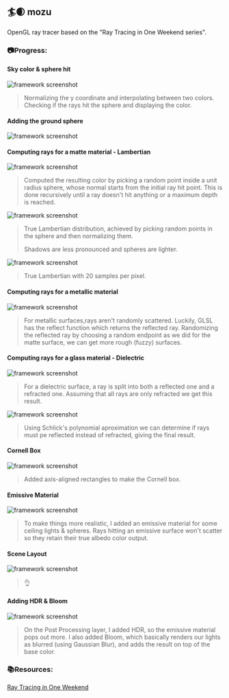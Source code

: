 
## 🏄🌒 mozu

OpenGL ray tracer based on the "Ray Tracing in One Weekend series".

### 📷Progress:

#### Sky color & sphere hit

![framework screenshot](mozu/screens/1.png "First trial")
> Normalizing the y coordinate and interpolating between two colors. Checking if the rays hit the sphere and displaying the color.

#### Adding the ground sphere

![framework screenshot](mozu/screens/2.png "Ground sphere & coloring both using the normals")

#### Computing rays for a matte material - Lambertian
![framework screenshot](mozu/screens/3-unit-sph.png "Lambertian scattering")
> Computed the resulting color by picking a random point inside a unit radius sphere, whose normal starts from the initial ray hit point. This is done recursively until a ray doesn't hit anything or a maximum depth is reached.

![framework screenshot](mozu/screens/3-unit-vec.png "Lambertian scattering w/ unit vector method")
> True Lambertian distribution, achieved by picking random points in the sphere and then normalizing them.
> 
> Shadows are less pronounced and spheres are lighter.

![framework screenshot](mozu/screens/3-20samples.png "Lambertian scattering w/ unit vector method and 20 samples")
> True Lambertian with 20 samples per pixel.
#### Computing rays for a metallic material 
![framework screenshot](mozu/screens/4.png "Scattering for two metallic materials with roughness 0.8 & 0.3")
> For metallic surfaces,rays aren't randomly scattered. Luckily, GLSL has the reflect function which returns the reflected ray. Randomizing the reflected ray by choosing a random endpoint as we did for the matte surface, we can get more rough (fuzzy) surfaces.

#### Computing rays for a glass material - Dielectric
![framework screenshot](mozu/screens/5.png "Refraction on a dielectric surface")
>For a dielectric surface, a ray is split into both a reflected one and a refracted one. Assuming that all rays are only refracted we get this result.

![framework screenshot](mozu/screens/6.png "Refraction & reflection on a dielectric surface")
>Using Schlick's polynomial aproximation we can determine if rays must pe reflected instead of refracted, giving the final result.

#### Cornell Box
![framework screenshot](mozu/screens/7.png "Cornell box")
>Added axis-aligned rectangles to make the Cornell box.

#### Emissive Material

![framework screenshot](mozu/screens/8.png "Emissive Materials")
>To make things more realistic, I added an emissive material for some ceiling lights & spheres. Rays hitting an emissive surface won't scatter so they retain their true albedo color output.

#### Scene Layout
![framework screenshot](mozu/screens/9.png "Scene Layout")
>👌

#### Adding HDR & Bloom
![framework screenshot](mozu/screens/10.png "Post Processing Result")
> On the Post Processing layer, I added HDR, so the emissive material pops out more. I also added Bloom, which basically renders our lights as blurred (using Gaussian Blur), and adds the result on top of the base color.
### 📚Resources:

[Ray Tracing in One Weekend](https://raytracing.github.io/)
